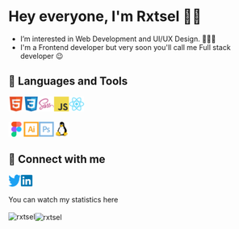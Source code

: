 # Hey everyone, I'm Rxtsel 👋🏾

- I’m interested in Web Development and UI/UX Design. 👨🏾‍💻
- I'm a Frontend developer but very soon you'll call me Full stack developer 😉

## 💠  Languages and Tools

<a href="https://w3.org/html/"><img src="https://raw.githubusercontent.com/devicons/devicon/master/icons/html5/html5-original.svg" style="width: 30px; height: 30px;" alt="HTML" title="HTML"></a><a href="https://w3.org/Style/CSS/"><img src="https://raw.githubusercontent.com/devicons/devicon/master/icons/css3/css3-original.svg" style="width: 30px; height: 30px;" alt="CSS" title="CSS"></a><a href="https://sass-lang.com/"><img src="https://raw.githubusercontent.com/devicons/devicon/master/icons/sass/sass-original.svg" style="width: 30px; height: 30px;" alt="SASS" title="SASS"></a><a href="https://developer.mozilla.org/es/docs/Web/JavaScript"><img src="https://raw.githubusercontent.com/devicons/devicon/master/icons/javascript/javascript-original.svg" style="width: 30px; height: 30px;" alt="JAVASCRIPT" title="JAVASCRIPT"></a><a href="https://reactjs.org/"><img src="https://raw.githubusercontent.com/devicons/devicon/master/icons/react/react-original.svg" style="width: 30px; height: 30px;" alt="REACT" title="REACT"/></a>
  <br><br>
<a href="https://figma.com"><img src="https://raw.githubusercontent.com/devicons/devicon/master/icons/figma/figma-original.svg" style="width: 30px; height: 30px;" alt="FIGMA" title="FIGMA"></a><a href="https://adobe.com/la/products/illustrator.html"><img src="https://raw.githubusercontent.com/devicons/devicon/master/icons/illustrator/illustrator-line.svg" style="width: 30px; height: 30px;" alt="ILLUSTRATOR" title="ILLUSTRATOR"></a><a href="https://adobe.com/la/products/photoshop.html"><img src="https://raw.githubusercontent.com/devicons/devicon/master/icons/photoshop/photoshop-line.svg" style="width: 30px; height: 30px;" alt="PHOTOSHOP" title="PHOTOSHOP"></a><a href="http://www.gnu.org/"><img src="https://raw.githubusercontent.com/devicons/devicon/master/icons/linux/linux-original.svg" style="width: 30px; height: 30px;" alt="LINUX" title="LINUX"></a>

## 💠  Connect with me

<a href="https://twitter.com/rxtsel/" target="_blank"><img src="https://raw.githubusercontent.com/devicons/devicon/master/icons/twitter/twitter-original.svg" style="width: 24px; height: 24px;"></a><a href="https://www.linkedin.com/in/rxtsel/" target="_blank"><img src="https://raw.githubusercontent.com/devicons/devicon/master/icons/linkedin/linkedin-original.svg" style="width: 24px; height: 24px;"></a>

  

You can watch my statistics here
    <br><br>
<img align="center" src="https://github-readme-stats.vercel.app/api?username=rxtsel&show_icons=true&theme=dark&hide_border=true&locale=en" alt="rxtsel" height="165px"/> <img align="left" src="https://github-readme-stats.vercel.app/api/top-langs?username=rxtsel&show_icons=true&theme=dark&hide_border=true&locale=en&layout=compact" alt="rxtsel" height="165px"/>
